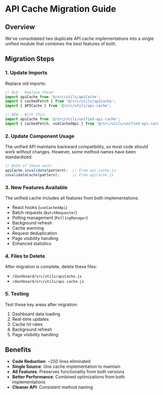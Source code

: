 # API Cache Migration Guide

## Overview
We've consolidated two duplicate API cache implementations into a single unified module that combines the best features of both.

## Migration Steps

### 1. Update Imports

Replace old imports:
```javascript
// OLD - Replace these:
import apiCache from '@/src/utils/apiCache';
import { cachedFetch } from '@/src/utils/apiCache';
import { APICache } from '@/src/utils/api-cache';

// NEW - With this:
import apiCache from '@/src/utils/unified-api-cache';
import { cachedFetch, useCachedApi } from '@/src/utils/unified-api-cache';
```

### 2. Update Component Usage

The unified API maintains backward compatibility, so most code should work without changes. However, some method names have been standardized:

```javascript
// Both of these work:
apiCache.invalidate(pattern);  // From api-cache.js
invalidateCache(pattern);      // From apiCache.js
```

### 3. New Features Available

The unified cache includes all features from both implementations:
- React hooks (`useCachedApi`)
- Batch requests (`BatchRequester`)
- Polling management (`PollingManager`)
- Background refresh
- Cache warming
- Request deduplication
- Page visibility handling
- Enhanced statistics

### 4. Files to Delete

After migration is complete, delete these files:
- `/dashboard/src/utils/apiCache.js`
- `/dashboard/src/utils/api-cache.js`

### 5. Testing

Test these key areas after migration:
1. Dashboard data loading
2. Real-time updates
3. Cache hit rates
4. Background refresh
5. Page visibility handling

## Benefits

- **Code Reduction**: ~250 lines eliminated
- **Single Source**: One cache implementation to maintain
- **All Features**: Preserves functionality from both versions
- **Better Performance**: Combined optimizations from both implementations
- **Cleaner API**: Consistent method naming